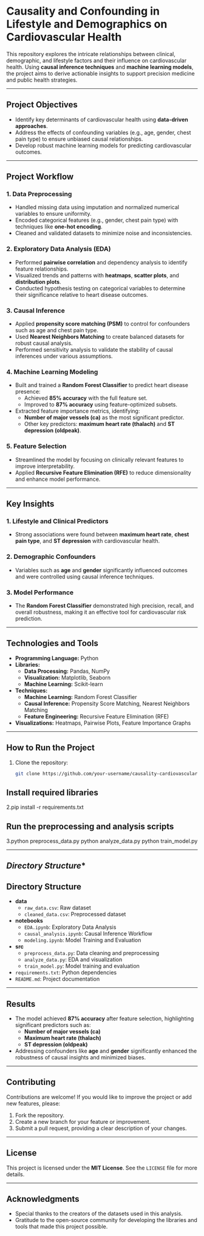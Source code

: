 # **Causality and Confounding in Lifestyle and Demographics on Cardiovascular Health**

This repository explores the intricate relationships between clinical, demographic, and lifestyle factors and their influence on cardiovascular health. Using **causal inference techniques** and **machine learning models**, the project aims to derive actionable insights to support precision medicine and public health strategies.

---

## **Project Objectives**
- Identify key determinants of cardiovascular health using **data-driven approaches**.
- Address the effects of confounding variables (e.g., age, gender, chest pain type) to ensure unbiased causal relationships.
- Develop robust machine learning models for predicting cardiovascular outcomes.

---

## **Project Workflow**

### 1. **Data Preprocessing**
- Handled missing data using imputation and normalized numerical variables to ensure uniformity.
- Encoded categorical features (e.g., gender, chest pain type) with techniques like **one-hot encoding**.
- Cleaned and validated datasets to minimize noise and inconsistencies.

### 2. **Exploratory Data Analysis (EDA)**
- Performed **pairwise correlation** and dependency analysis to identify feature relationships.
- Visualized trends and patterns with **heatmaps**, **scatter plots**, and **distribution plots**.
- Conducted hypothesis testing on categorical variables to determine their significance relative to heart disease outcomes.

### 3. **Causal Inference**
- Applied **propensity score matching (PSM)** to control for confounders such as age and chest pain type.
- Used **Nearest Neighbors Matching** to create balanced datasets for robust causal analysis.
- Performed sensitivity analysis to validate the stability of causal inferences under various assumptions.

### 4. **Machine Learning Modeling**
- Built and trained a **Random Forest Classifier** to predict heart disease presence:
  - Achieved **85% accuracy** with the full feature set.
  - Improved to **87% accuracy** using feature-optimized subsets.
- Extracted feature importance metrics, identifying:
  - **Number of major vessels (ca)** as the most significant predictor.
  - Other key predictors: **maximum heart rate (thalach)** and **ST depression (oldpeak)**.

### 5. **Feature Selection**
- Streamlined the model by focusing on clinically relevant features to improve interpretability.
- Applied **Recursive Feature Elimination (RFE)** to reduce dimensionality and enhance model performance.

---

## **Key Insights**
### **1. Lifestyle and Clinical Predictors**
- Strong associations were found between **maximum heart rate**, **chest pain type**, and **ST depression** with cardiovascular health.

### **2. Demographic Confounders**
- Variables such as **age** and **gender** significantly influenced outcomes and were controlled using causal inference techniques.

### **3. Model Performance**
- The **Random Forest Classifier** demonstrated high precision, recall, and overall robustness, making it an effective tool for cardiovascular risk prediction.

---

## **Technologies and Tools**
- **Programming Language:** Python
- **Libraries:**
  - **Data Processing:** Pandas, NumPy
  - **Visualization:** Matplotlib, Seaborn
  - **Machine Learning:** Scikit-learn
- **Techniques:**
  - **Machine Learning:** Random Forest Classifier
  - **Causal Inference:** Propensity Score Matching, Nearest Neighbors Matching
  - **Feature Engineering:** Recursive Feature Elimination (RFE)
- **Visualizations:** Heatmaps, Pairwise Plots, Feature Importance Graphs

---

## **How to Run the Project**
1. Clone the repository:
   ```bash
   git clone https://github.com/your-username/causality-cardiovascular-health.git
## **Install required libraries**
2.pip install -r requirements.txt
## **Run the preprocessing and analysis scripts**
3.python preprocess_data.py
python analyze_data.py
python train_model.py

---

## *Directory Structure**
## **Directory Structure**

- **data**
  - `raw_data.csv`: Raw dataset
  - `cleaned_data.csv`: Preprocessed dataset
- **notebooks**
  - `EDA.ipynb`: Exploratory Data Analysis
  - `causal_analysis.ipynb`: Causal Inference Workflow
  - `modeling.ipynb`: Model Training and Evaluation
- **src**
  - `preprocess_data.py`: Data cleaning and preprocessing
  - `analyze_data.py`: EDA and visualization
  - `train_model.py`: Model training and evaluation
- `requirements.txt`: Python dependencies
- `README.md`: Project documentation


---

## **Results**
- The model achieved **87% accuracy** after feature selection, highlighting significant predictors such as:
  - **Number of major vessels (ca)**
  - **Maximum heart rate (thalach)**
  - **ST depression (oldpeak)**
- Addressing confounders like **age** and **gender** significantly enhanced the robustness of causal insights and minimized biases.

---

## **Contributing**
Contributions are welcome! If you would like to improve the project or add new features, please:
1. Fork the repository.
2. Create a new branch for your feature or improvement.
3. Submit a pull request, providing a clear description of your changes.

---

## **License**
This project is licensed under the **MIT License**. See the `LICENSE` file for more details.

---

## **Acknowledgments**
- Special thanks to the creators of the datasets used in this analysis.
- Gratitude to the open-source community for developing the libraries and tools that made this project possible.
